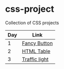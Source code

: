# css-project

Collection of CSS projects

| Day | Link                                                                            |
| --- | ------------------------------------------------------------------------------- |
| 1   | [Fancy Button](https://abhishekgowda28.github.io/css-project/1-fancy-button/)   |
| 2   | [HTML Table](https://abhishekgowda28.github.io/css-project/2-html-table/)       |
| 3   | [Traffic light](https://abhishekgowda28.github.io/css-project/3-traffic-light/) |
